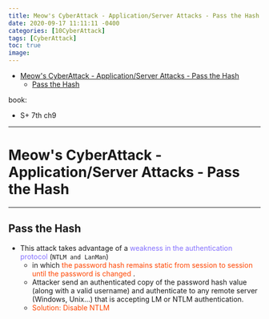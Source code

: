 ```yaml
---
title: Meow's CyberAttack - Application/Server Attacks - Pass the Hash
date: 2020-09-17 11:11:11 -0400
categories: [10CyberAttack]
tags: [CyberAttack]
toc: true
image:
---
```


- [Meow's CyberAttack - Application/Server Attacks - Pass the Hash](#meows-cyberattack---applicationserver-attacks---pass-the-hash)
  - [Pass the Hash](#pass-the-hash)

book:
- S+ 7th ch9

---

# Meow's CyberAttack - Application/Server Attacks - Pass the Hash

---

## Pass the Hash

- This attack takes advantage of a <font color=LightSlateBlue> weakness in the authentication protocol </font> (`NTLM and LanMan`)
  - in which <font color=OrangeRed> the password hash remains static from session to session until the password is changed </font>.
  - Attacker send an authenticated copy of the password hash value (along with a valid username) and authenticate to any remote server (Windows, Unix…) that is accepting LM or NTLM authentication.
  - <font color=OrangeRed> Solution: Disable NTLM </font>

